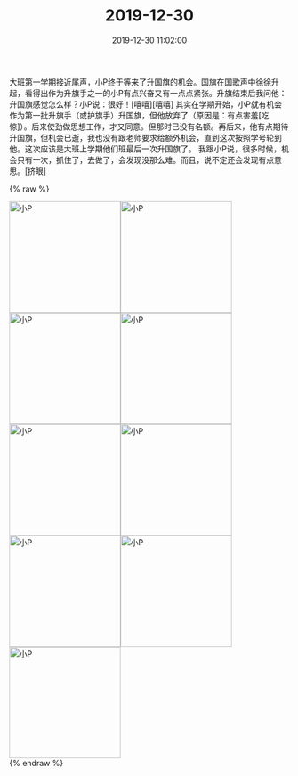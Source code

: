 ﻿---
title: "2019-12-30"
date: 2019-12-30 11:02:00
tags: 文字
categories: 妈妈
---
大班第一学期接近尾声，小P终于等来了升国旗的机会。国旗在国歌声中徐徐升起，看得出作为升旗手之一的小P有点兴奋又有一点点紧张。升旗结束后我问他：升国旗感觉怎么样？小P说：很好！[嘻嘻][嘻嘻]
其实在学期开始，小P就有机会作为第一批升旗手（或护旗手）升国旗，但他放弃了（原因是：有点害羞[吃惊]）。后来使劲做思想工作，才又同意。但那时已没有名额。再后来，他有点期待升国旗，但机会已逝，我也没有跟老师要求给额外机会，直到这次按照学号轮到他。这次应该是大班上学期他们班最后一次升国旗了。
我跟小P说，很多时候，机会只有一次，抓住了，去做了，会发现没那么难。而且，说不定还会发现有点意思。[挤眼]

{% raw %}
<div style="width:500 px">
<div style="float:left; width:100 px"><img src="/images/WeChat Image_20200212110001.jpg" width="200" alt="小P"></div>
<div style="float:left; width:100 px"><img src="/images/WeChat Image_20200212110011.jpg" width="200" alt="小P"></div>
<div style="float:left; width:100 px"><img src="/images/WeChat Image_20200212110020.jpg" width="200" alt="小P"></div>
<div style="float:left; width:100 px"><img src="/images/WeChat Image_20200212110029.jpg" width="200" alt="小P"></div>
<div style="float:left; width:100 px"><img src="/images/WeChat Image_20200212110038.jpg" width="200" alt="小P"></div>
<div style="float:left; width:100 px"><img src="/images/WeChat Image_20200212110048.jpg" width="200" alt="小P"></div>
<div style="float:left; width:100 px"><img src="/images/WeChat Image_20200212110057.jpg" width="200" alt="小P"></div>
<div style="float:left; width:100 px"><img src="/images/WeChat Image_20200212110106.jpg" width="200" alt="小P"></div>
<div style="float:left; width:100 px"><img src="/images/WeChat Image_20200212110115.jpg" width="200" alt="小P"></div>
<div style="clear:both"></div>
</div>
{% endraw %}